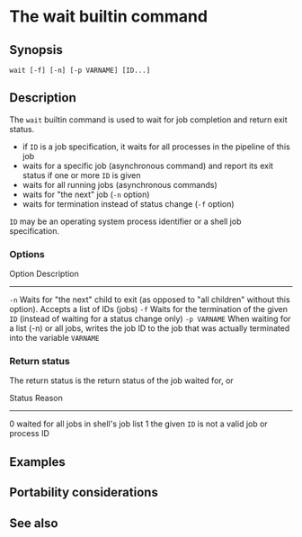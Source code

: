 # The wait builtin command

## Synopsis

    wait [-f] [-n] [-p VARNAME] [ID...]

## Description

The `wait` builtin command is used to wait for job completion and return
exit status.

-   if `ID` is a job specification, it waits for all processes in the
    pipeline of this job
-   waits for a specific job (asynchronous command) and report its exit
    status if one or more `ID` is given
-   waits for all running jobs (asynchronous commands)
-   waits for \"the next\" job (`-n` option)
-   waits for termination instead of status change (`-f` option)

`ID` may be an operating system process identifier or a shell job
specification.

### Options

  Option         Description
  -------------- ---------------------------------------------------------------------------------------------------------------------------------
  `-n`           Waits for \"the next\" child to exit (as opposed to \"all children\" without this option). Accepts a list of IDs (jobs)
  `-f`           Waits for the termination of the given `ID` (instead of waiting for a status change only)
  `-p VARNAME`   When waiting for a list (-n) or all jobs, writes the job ID to the job that was actually terminated into the variable `VARNAME`

### Return status

The return status is the return status of the job waited for, or

  Status   Reason
  -------- -------------------------------------------------
  0        waited for all jobs in shell's job list
  1        the given `ID` is not a valid job or process ID

## Examples

## Portability considerations

## See also
